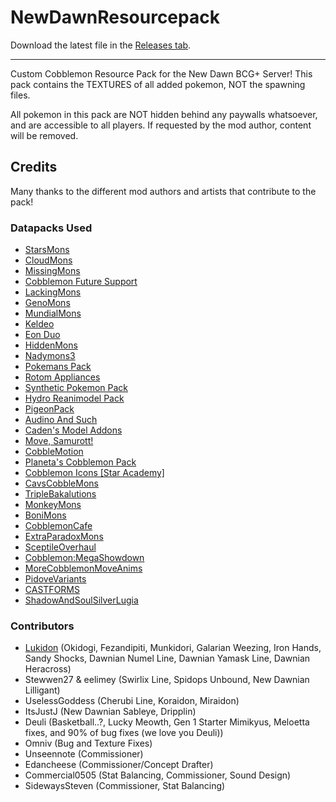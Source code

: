 # NewDawnResourcepack

Download the latest file in the [Releases tab](https://github.com/NewDawnBCG/NewDawnResourcepack/releases).

---

Custom Cobblemon Resource Pack for the New Dawn BCG+ Server! 
This pack contains the TEXTURES of all added pokemon, NOT the spawning files.

All pokemon in this pack are NOT hidden behind any paywalls whatsoever, and are accessible to all players. 
If requested by the mod author, content will be removed. 

## Credits

Many thanks to the different mod authors and artists that contribute to the pack! 

### Datapacks Used

- [StarsMons](https://modrinth.com/datapack/starsmons)
- [CloudMons](https://modrinth.com/datapack/cloudmons)
- [MissingMons](https://modrinth.com/datapack/missingmons-cobblemon)
- [Cobblemon Future Support](https://modrinth.com/datapack/cobblemon-future-support)
- [LackingMons](https://modrinth.com/datapack/lackingmons)
- [GenoMons](https://modrinth.com/datapack/genomons)
- [MundialMons](https://modrinth.com/datapack/mundialmons)
- [Keldeo](https://discord.com/channels/934267676354834442/1227028082976620565)
- [Eon Duo](https://modrinth.com/datapack/eon-duo-cobblemon)
- [HiddenMons](https://modrinth.com/datapack/hiddenmons-cobblemon)
- [Nadymons3](https://modrinth.com/datapack/nadymons3)
- [Pokemans Pack](https://modrinth.com/datapack/cobblemon-pokemans)
- [Rotom Appliances](https://modrinth.com/datapack/rotom-appliances)
- [Synthetic Pokemon Pack](https://modrinth.com/datapack/synthetic-pokemon-pack)
- [Hydro Reanimodel Pack](https://modrinth.com/datapack/hydro-reanimodel-pack)
- [PigeonPack](https://modrinth.com/datapack/pigeons-poke-pack)
- [Audino And Such](https://modrinth.com/datapack/audino-and-such)
- [Caden's Model Addons](https://discord.com/channels/934267676354834442/1112265512601276498)
- [Move, Samurott!](https://modrinth.com/resourcepack/move,-samurott!)
- [CobbleMotion](https://modrinth.com/resourcepack/cobblemotion)
- [Planeta's Cobblemon Pack](https://modrinth.com/datapack/planetas-pokemon-pack)
- [Cobblemon Icons [Star Academy]](https://www.curseforge.com/minecraft/texture-packs/cobblemon-icons-star-academy)
- [CavsCobbleMons](https://modrinth.com/datapack/cavscobblemons)
- [TripleBakalutions](https://modrinth.com/datapack/triple-bakalutions)
- [MonkeyMons](https://modrinth.com/datapack/monkeymons)
- [BoniMons](https://modrinth.com/datapack/bonimons)
- [CobblemonCafe](https://modrinth.com/datapack/cobble-caf-forms)
- [ExtraParadoxMons](https://modrinth.com/datapack/extra-paradox-mons)
- [SceptileOverhaul](https://modrinth.com/datapack/sceptile-overhaul)
- [Cobblemon:MegaShowdown](https://modrinth.com/mod/cobblemon-mega-showdown)
- [MoreCobblemonMoveAnims](https://modrinth.com/datapack/more-cobblemon-move-anims)
- [PidoveVariants](https://modrinth.com/datapack/pidove-variants)
- [CASTFORMS](https://discord.com/channels/934267676354834442/1214639470788481095/1351716880792027157)
- [ShadowAndSoulSilverLugia](https://modrinth.com/datapack/shadow-lugia-addon)

### Contributors 

- [Lukidon](https://linktr.ee/lukidon) (Okidogi, Fezandipiti, Munkidori, Galarian Weezing, Iron Hands, Sandy Shocks, Dawnian Numel Line, Dawnian Yamask Line, Dawnian Heracross)
- Stewwen27 & eelimey (Swirlix Line, Spidops Unbound, New Dawnian Lilligant)
- UselessGoddess (Cherubi Line, Koraidon, Miraidon)
- ItsJustJ (New Dawnian Sableye, Dripplin)
- Deuli (Basketball..?, Lucky Meowth, Gen 1 Starter Mimikyus, Meloetta fixes, and 90% of bug fixes (we love you Deuli))
- Omniv (Bug and Texture Fixes)
- Unseennote (Commissioner)
- Edancheese (Commissioner/Concept Drafter)
- Commercial0505 (Stat Balancing, Commissioner, Sound Design)
- SidewaysSteven (Commissioner, Stat Balancing)

